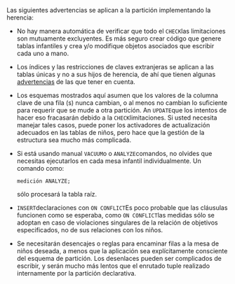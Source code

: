 Las siguientes advertencias se aplican a la partición implementando la herencia:

- No hay manera automática de verificar que todo el  `CHECK`las limitaciones son mutuamente excluyentes. Es más seguro crear código que genere tablas infantiles y crea y/o modifique objetos asociados que  escribir cada uno a mano.

- Los índices y las restricciones de claves extranjeras se  aplican a las tablas únicas y no a sus hijos de herencia, de ahí que  tienen algunas [advertencias](https://www.postgresql.org/docs/current/ddl-inherit.html#DDL-INHERIT-CAVEATS) de las que tener en cuenta.

- Los esquemas mostrados aquí asumen que los valores de la  columna clave de una fila (s) nunca cambian, o al menos no cambian lo  suficiente para requerir que se mude a otra partición. An  `UPDATE`que los intentos de hacer eso fracasarán debido a la  `CHECK`limitaciones. Si usted necesita manejar tales casos, puede poner los activadores de  actualización adecuados en las tablas de niños, pero hace que la gestión de la estructura sea mucho más complicada.

- Si está usando manual  `VACUUM`o o  `ANALYZE`comandos, no olvides que necesitas ejecutarlos en cada mesa infantil individualmente. Un comando como:

  ```
  medición ANALYZE;
  ```

  sólo procesará la tabla raíz.

-  `INSERT`declaraciones con  `ON CONFLICT`Es poco probable que las cláusulas funcionen como se esperaba, como  `ON CONFLICT`las medidas sólo se adoptan en caso de violaciones singulares de la  relación de objetivos especificados, no de sus relaciones con los niños.

- Se necesitarán desencajes o reglas para encaminar filas a la mesa de niños deseada, a menos que la aplicación sea explícitamente  consciente del esquema de partición. Los desenlaces pueden ser  complicados de escribir, y serán mucho más lentos que el enrutado tuple  realizado internamente por la partición declarativa.